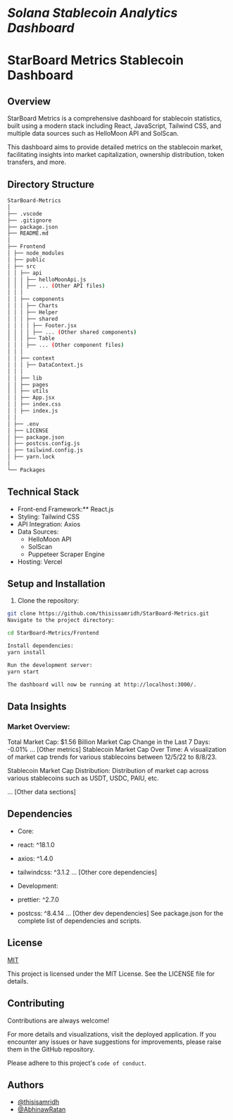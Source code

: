 # _Solana Stablecoin Analytics Dashboard_

# StarBoard Metrics Stablecoin Dashboard

## Overview

StarBoard Metrics is a comprehensive dashboard for stablecoin statistics, built using a modern stack including React, JavaScript, Tailwind CSS, and multiple data sources such as HelloMoon API and SolScan.

This dashboard aims to provide detailed metrics on the stablecoin market, facilitating insights into market capitalization, ownership distribution, token transfers, and more.

## Directory Structure

```bash
StarBoard-Metrics
│
├── .vscode
├── .gitignore
├── package.json
├── README.md
│
├── Frontend
│ ├── node_modules
│ ├── public
│ ├── src
│ │ ├── api
│ │ │ ├── helloMoonApi.js
│ │ │ ├── ... (Other API files)
│ │ │
│ │ ├── components
│ │ │ ├── Charts
│ │ │ ├── Helper
│ │ │ ├── shared
│ │ │ │ ├── Footer.jsx
│ │ │ │ ├── ... (Other shared components)
│ │ │ ├── Table
│ │ │ ├── ... (Other component files)
│ │ │
│ │ ├── context
│ │ │ ├── DataContext.js
│ │ │
│ │ ├── lib
│ │ ├── pages
│ │ ├── utils
│ │ ├── App.jsx
│ │ ├── index.css
│ │ ├── index.js
│ │
│ ├── .env
│ ├── LICENSE
│ ├── package.json
│ ├── postcss.config.js
│ ├── tailwind.config.js
│ ├── yarn.lock
│
└── Packages

```

## Technical Stack

- Front-end Framework:\*\* React.js
- Styling: Tailwind CSS
- API Integration: Axios
- Data Sources:
  - HelloMoon API
  - SolScan
  - Puppeteer Scraper Engine
- Hosting: Vercel

## Setup and Installation

1. Clone the repository:

```bash
git clone https://github.com/thisissamridh/StarBoard-Metrics.git
Navigate to the project directory:

cd StarBoard-Metrics/Frontend

Install dependencies:
yarn install

Run the development server:
yarn start

The dashboard will now be running at http://localhost:3000/.

```

## Data Insights

### Market Overview:

Total Market Cap: $1.56 Billion
Market Cap Change in the Last 7 Days: -0.01%
... [Other metrics]
Stablecoin Market Cap Over Time:
A visualization of market cap trends for various stablecoins between 12/5/22 to 8/8/23.

Stablecoin Market Cap Distribution:
Distribution of market cap across various stablecoins such as USDT, USDC, PAIU, etc.

... [Other data sections]

## Dependencies

- Core:
- react: ^18.1.0
- axios: ^1.4.0
- tailwindcss: ^3.1.2
  ... [Other core dependencies]

- Development:
- prettier: ^2.7.0
- postcss: ^8.4.14
  ... [Other dev dependencies]
  See package.json for the complete list of dependencies and scripts.

## License

[MIT](https://choosealicense.com/licenses/mit/)

This project is licensed under the MIT License. See the LICENSE file for details.

## Contributing

Contributions are always welcome!

For more details and visualizations, visit the deployed application. If you encounter any issues or have suggestions for improvements, please raise them in the GitHub repository.

Please adhere to this project's `code of conduct`.

## Authors

- [@thisisamridh](https://www.github.com/thisissamridh)
- [@AbhinawRatan](https://github.com/AbhinawRatan)
